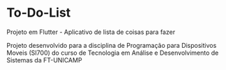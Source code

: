 # To-Do-List
Projeto em Flutter - Aplicativo de lista de coisas para fazer

Projeto desenvolvido para a disciplina de Programação para Dispositivos Moveis (SI700) do curso de Tecnologia em Análise e Desenvolvimento de Sistemas da FT-UNICAMP
